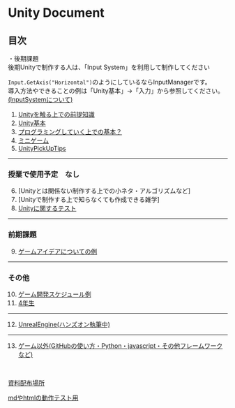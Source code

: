 # Unity Document

## **目次**

・後期課題  
後期Unityで制作する人は、「Input System」を利用して制作してください  

`Input.GetAxis("Horizontal")`のようにしているならInputManagerです。  
導入方法やできることの例は「Unity基本」→「入力」から参照してください。
<a href="2_UnityBasicKnowledge/2_1_InputSystem/2_1.md"  target="_blank">(InputSystemについて)</a>



1. [Unityを触る上での前提知識](1_ElementaryKnowledge/1.md)
2. [Unity基本](2_UnityBasicKnowledge/2.md)
7. [プログラミングしていく上での基本？](7_ProgramBasic/7.md)
5. [ミニゲーム](5_MiniGame/5.md)
3. [UnityPickUpTips](3_UnityPickUpTips/3.md)

---

### 授業で使用予定　なし
6. [Unityとは関係ない制作する上での小ネタ・アルゴリズムなど]
6. [Unityで制作する上で知らなくても作成できる雑学]
11. [Unityに関するテスト](11_UnityTest/UnityTest.md)


---

### 前期課題
9. [ゲームアイデアについての例](10_GameIdea/GameIdea.md)

---

### その他
10. [ゲーム開発スケジュール例](12_DevelopmentSystem/12_.md)
13. [4年生](https://drive.google.com/drive/folders/1TpJ4X9BsxgRowhkXeRwHW9v035wBncIT)

---

12. [UnrealEngine(ハンズオン執筆中)](8_UnrealEngine/8_0.md)

---

13. [ゲーム以外(GitHubの使い方・Python・javascript・その他フレームワークなど)](9_OtherThanGames/9_0.md)


<br>

<a href="https://drive.google.com/drive/folders/1HB7OoyzdHM3_PNg-6Q7Ln2pf44dN0e1m" target="_blank">資料配布場所</a>



[mdやhtmlの動作テスト用](_TestFolder/Untitled-1.html)


